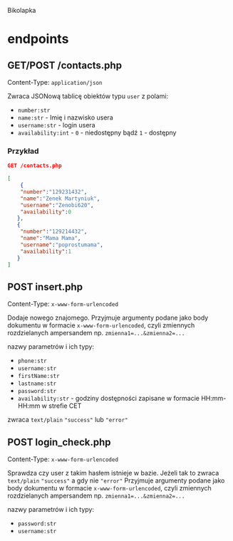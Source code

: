 Bikolapka

# endpoints
 
## GET/POST /contacts.php
 
Content-Type: `application/json`
 
Zwraca JSONową tablicę obiektów typu `user` z polami:
 - `number:str`
 - `name:str` - Imię i nazwisko usera
 - `username:str` - login usera
 - `availability:int` - `0` - niedostępny bądź `1` - dostępny
 
 ### Przykład
 
 ```json
 GET /contacts.php
 
 [
     {
     "number":"129231432",
     "name":"Zenek Martyniuk",
     "username":"Zenobi620",
     "availability":0
    },
    {
     "number":"129214432",
     "name":"Mama Mama",
     "username":"poprostumama",
     "availability":1
    }
 ]
```
 
 
## POST insert.php
 
Content-Type: `x-www-form-urlencoded`
 
Dodaje nowego znajomego. Przyjmuje argumenty podane jako body dokumentu w formacie `x-www-form-urlencoded`, czyli zmiennych rozdzielanych ampersandem np. `zmienna1=...&zmienna2=...`
 
nazwy parametrów i ich typy:
 - `phone:str`
 - `username:str`
 - `firstName:str`
 - `lastname:str`
 - `password:str`
 - `availability:str` - godziny dostępności zapisane w formacie HH:mm-HH:mm w strefie CET
 
zwraca `text/plain` `"success"` lub `"error"`
 
 
## POST login_check.php
 
Content-Type: `x-www-form-urlencoded`
 
Sprawdza czy user z takim hasłem istnieje w bazie. Jeżeli tak to zwraca `text/plain` `"success"` a gdy nie `"error"`
Przyjmuje argumenty podane jako body dokumentu w formacie `x-www-form-urlencoded`, czyli zmiennych rozdzielanych ampersandem np. `zmienna1=...&zmienna2=...`
 
 
nazwy parametrów i ich typy:
 - `password:str`
 - `username:str`
